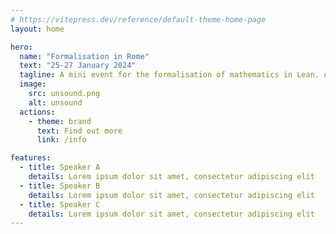 ```yaml
---
# https://vitepress.dev/reference/default-theme-home-page
layout: home

hero:
  name: "Formalisation in Rome"
  text: "25-27 January 2024"
  tagline: A mini event for the formalisation of mathematics in Lean. A combination of several colloquium style talks and workshop activity. We will do this and that and the other.Then there will be...
  image:
    src: unsound.png
    alt: unsound
  actions:
    - theme: brand
      text: Find out more
      link: /info

features:
  - title: Speaker A
    details: Lorem ipsum dolor sit amet, consectetur adipiscing elit
  - title: Speaker B
    details: Lorem ipsum dolor sit amet, consectetur adipiscing elit
  - title: Speaker C
    details: Lorem ipsum dolor sit amet, consectetur adipiscing elit
---
```


